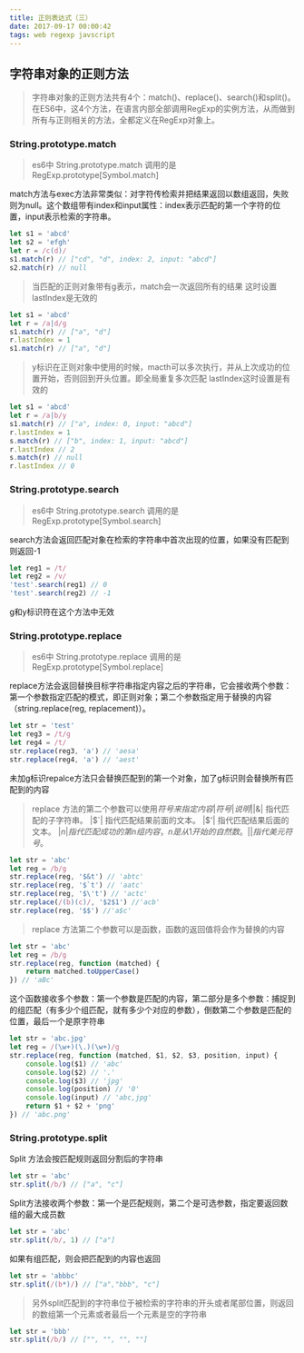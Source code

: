 ```yaml
---
title: 正则表达式（三）
date: 2017-09-17 00:00:42
tags: web regexp javscript
---
```


## 字符串对象的正则方法

>字符串对象的正则方法共有4个：match()、replace()、search()和split()。在ES6中，这4个方法，在语言内部全部调用RegExp的实例方法，从而做到所有与正则相关的方法，全都定义在RegExp对象上。

### String.prototype.match

> es6中 String.prototype.match 调用的是 RegExp.prototype[Symbol.match]

match方法与exec方法非常类似：对字符传检索并把结果返回以数组返回，失败则为null。这个数组带有index和input属性：index表示匹配的第一个字符的位置，input表示检索的字符串。

```javascript
let s1 = 'abcd'
let s2 = 'efgh'
let r = /c(d)/
s1.match(r) // ["cd", "d", index: 2, input: "abcd"]
s2.match(r) // null
```

> 当匹配的正则对象带有g表示，match会一次返回所有的结果
> 这时设置lastIndex是无效的

```javascript
let s1 = 'abcd'
let r = /a|d/g
s1.match(r) // ["a", "d"]
r.lastIndex = 1
s1.match(r) // ["a", "d"]
```

> y标识在正则对象中使用的时候，macth可以多次执行，并从上次成功的位置开始，否则回到开头位置。即全局重复多次匹配
> lastIndex这时设置是有效的

```javascript
let s1 = 'abcd'
let r = /a|b/y
s1.match(r) // ["a", index: 0, input: "abcd"]
r.lastIndex = 1
s.match(r) // ["b", index: 1, input: "abcd"]
r.lastIndex // 2
s.match(r) // null
r.lastIndex // 0
```

### String.prototype.search

> es6中 String.prototype.search 调用的是RegExp.prototype[Symbol.search]

search方法会返回匹配对象在检索的字符串中首次出现的位置，如果没有匹配到则返回-1

```javascript
let reg1 = /t/
let reg2 = /v/
'test'.search(reg1) // 0
'test'.search(reg2) // -1
```

g和y标识符在这个方法中无效

### String.prototype.replace

> es6中 String.prototype.replace 调用的是RegExp.prototype[Symbol.replace]

replace方法会返回替换目标字符串指定内容之后的字符串，它会接收两个参数：第一个参数指定匹配的模式，即正则对象；第二个参数指定用于替换的内容（string.replace(reg, replacement)）。

```javascript
let str = 'test'
let reg3 = /t/g
let reg4 = /t/
str.replace(reg3, 'a') // 'aesa'
str.replace(reg4, 'a') // 'aest'
```

未加g标识repalce方法只会替换匹配到的第一个对象，加了g标识则会替换所有匹配到的内容

> replace 方法的第二个参数可以使用$符号来指定内容
|符号|说明|
|$&| 指代匹配的子字符串。
|$`| 指代匹配结果前面的文本。
|$'| 指代匹配结果后面的文本。
|$n| 指代匹配成功的第n组内容，n是从1开始的自然数。
|$$| 指代美元符号$。

```javascript
let str = 'abc'
let reg = /b/g
str.replace(reg, '$&t') // 'abtc'
str.replace(reg, '$`t') // 'aatc'
str.replace(reg, '$\'t') // 'actc'
str.replace(/(b)(c)/, '$2$1') //'acb'
str.replace(reg, '$$') //'a$c'
```

> replace 方法第二个参数可以是函数，函数的返回值将会作为替换的内容


```javascript
let str = 'abc'
let reg = /b/g
str.replace(reg, function (matched) {
    return matched.toUpperCase()
}) // 'aBc'
```

这个函数接收多个参数：第一个参数是匹配的内容，第二部分是多个参数：捕捉到的组匹配（有多少个组匹配，就有多少个对应的参数），倒数第二个参数是匹配的位置，最后一个是原字符串


```javascript
let str = 'abc.jpg'
let reg = /(\w+)(\.)(\w+)/g
str.replace(reg, function (matched, $1, $2, $3, position, input) {
    console.log($1) // 'abc'
    console.log($2) // '.'
    console.log($3) // 'jpg'
    console.log(position) // '0'
    console.log(input) // 'abc,jpg'
    return $1 + $2 + 'png'
}) // 'abc.png'
```

### String.prototype.split

Split 方法会按匹配规则返回分割后的字符串

```javascript
let str = 'abc'
str.split(/b/) // ["a", "c"]
```

Split方法接收两个参数：第一个是匹配规则，第二个是可选参数，指定要返回数组的最大成员数

```javascript
let str = 'abc'
str.split(/b/, 1) // ["a"]
```

如果有组匹配，则会把匹配到的内容也返回

```javascript
let str = 'abbbc'
str.split(/(b*)/) // ["a","bbb", "c"]
```

> 另外split匹配到的字符串位于被检索的字符串的开头或者尾部位置，则返回的数组第一个元素或者最后一个元素是空的字符串

```javascript
let str = 'bbb'
str.split(/b/) // ["", "", "", ""]
```